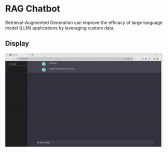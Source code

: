 # RAG Chatbot

Retrieval-Augmented Generation can improve the efficacy of large language model (LLM) applications by leveraging custom data.

## Display

![](/assets/display.gif)